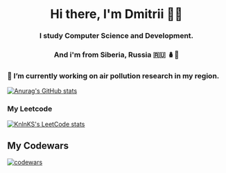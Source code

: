 <h1 align="center">Hi there, I'm Dmitrii 👋🏻</h1> 
<h3 align="center">I study Computer Science and Development. </h3>
<h3 align="center">And i'm from Siberia, Russia  🇷🇺 🪆🐻</h3>


### 🔭 I’m currently working on air pollution research in my region.

 [![Anurag's GitHub stats](https://github-readme-stats.vercel.app/api?username=anuraghazra)](https://github.com/anuraghazra/github-readme-stats)

###  My Leetcode
[![KnlnKS's LeetCode stats](https://leetcode-stats-six.vercel.app/api?username=SpaceSurfer999&theme=dark)](https://github.com/SpaceSurfer999/leetcode-stats)

## My Codewars
[![codewars](https://www.codewars.com/users/username/badges/large)]([https://www.codewars.com/users/Space_Surfer](https://www.codewars.com/users/Space_Surfer/badges/large))
 
<!--

Here are some ideas to get you started:

- 🔭 I’m currently working on ...
- 🌱 I’m currently learning ...
- 👯 I’m looking to collaborate on ...
- 🤔 I’m looking for help with ...
- 💬 Ask me about ...
- 📫 How to reach me: ...
- 😄 Pronouns: ...
- ⚡ Fun fact: ...
-->
